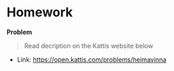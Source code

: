 # Homework

**Problem**
>Read decription on the Kattis website below

- Link: https://open.kattis.com/problems/heimavinna